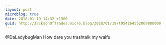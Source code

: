 ```yaml
---
layout: post
microblog: true
date: 2018-01-19 14:32 +1300
guid: http://JacksonOfTrades.micro.blog/2018/01/19/t954164552869888000.html
---
```

@DaLadybugMan How dare you trashtalk my waifu
